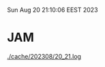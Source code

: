 Sun Aug 20 21:10:06 EEST 2023
# JAM
<a href='./cache/202308/20_21.log'>./cache/202308/20_21.log</a>
